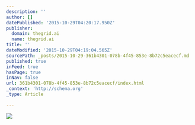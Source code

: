 ```yaml
---
description: ''
author: []
datePublished: '2015-10-29T04:20:17.950Z'
publisher:
  domain: thegrid.ai
  name: thegrid.ai
title: ''
dateModified: '2015-10-29T04:19:04.565Z'
sourcePath: _posts/2015-10-29-361b4301-078b-4f45-853e-8b72c5eacecf.md
published: true
inFeed: true
hasPage: true
inNav: false
url: 361b4301-078b-4f45-853e-8b72c5eacecf/index.html
_context: 'http://schema.org'
_type: Article

---
```

![](https://imgflo.herokuapp.com/graph/vahj1ThiexotieMo/8bb288f464fca80eaebf7def20891df1/insta_1977.jpg?input=http%3A%2F%2Fwww.gratisography.com%2Fpictures%2F231_1.jpg&width=900&height=600)